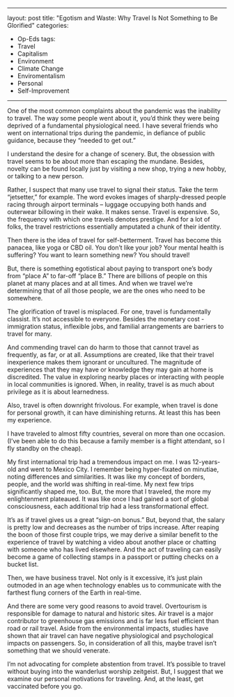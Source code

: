 ---
layout: post
title: "Egotism and Waste: Why Travel Is Not Something to Be Glorified"
categories:
  - Op-Eds
tags:
  - Travel
  - Capitalism
  - Environment
  - Climate Change
  - Enviromentalism
  - Personal
  - Self-Improvement
  ---

One of the most common complaints about the pandemic was the inability to travel.  The way some people went about it, you’d think they were being deprived of a fundamental physiological need.  I have several friends who went on international trips during the pandemic, in defiance of public guidance, because they “needed to get out.”  

I understand the desire for a change of scenery.  But, the obsession with travel seems to be about more than escaping the mundane.  Besides, novelty can be found locally just by visiting a new shop, trying a new hobby, or talking to a new person.  

Rather, I suspect that many use travel to signal their status.  Take the term “jetsetter,” for example.  The word evokes images of sharply-dressed people racing through airport terminals – luggage occupying both hands and outerwear billowing in their wake.  It makes sense.  Travel is expensive.  So, the frequency with which one travels denotes prestige.  And for a lot of folks, the travel restrictions essentially amputated a chunk of their identity.  

Then there is the idea of travel for self-betterment.  Travel has become this panacea, like yoga or CBD oil.  You don’t like your job?  Your mental health is suffering?  You want to learn something new?  You should travel!  

But, there is something egotistical about paying to transport one’s body from “place A” to far-off “place B.”  There are billions of people on this planet at many places and at all times.  And when we travel we’re determining that of all those people, we are the ones who need to be somewhere.  

The glorification of travel is misplaced.  For one, travel is fundamentally classist.  It’s not accessible to everyone.  Besides the monetary cost - immigration status, inflexible jobs, and familial arrangements are barriers to travel for many.  

And commending travel can do harm to those that cannot travel as frequently, as far, or at all.  Assumptions are created, like that their travel inexperience makes them ignorant or uncultured.  The magnitude of experiences that they may have or knowledge they may gain at home is discredited.  The value in exploring nearby places or interacting with people in local communities is ignored.  When, in reality, travel is as much about privilege as it is about learnedness.   

Also, travel is often downright frivolous.  For example, when travel is done for personal growth, it can have diminishing returns.  At least this has been my experience.

I have traveled to almost fifty countries, several on more than one occasion.  (I’ve been able to do this because a family member is a flight attendant, so I fly standby on the cheap).  

My first international trip had a tremendous impact on me.  I was 12-years-old and went to Mexico City.  I remember being hyper-fixated on minutiae, noting differences and similarities.  It was like my concept of borders, people, and the world was shifting in real-time.  My next few trips significantly shaped me, too.  But, the more that I traveled, the more my enlightenment plateaued.  It was like once I had gained a sort of global consciousness, each additional trip had a less transformational effect.  

It’s as if travel gives us a great “sign-on bonus.”  But, beyond that, the salary is pretty low and decreases as the number of trips increase.  After reaping the boon of those first couple trips, we may derive a similar benefit to the experience of travel by watching a video about another place or chatting with someone who has lived elsewhere.  And the act of traveling can easily become a game of collecting stamps in a passport or putting checks on a bucket list.  

Then, we have business travel.  Not only is it excessive, it’s just plain outmoded in an age when technology enables us to communicate with the farthest flung corners of the Earth in real-time.  

And there are some very good reasons to avoid travel.  Overtourism is responsible for damage to natural and historic sites.  Air travel is a major contributor to greenhouse gas emissions and is far less fuel efficient than road or rail travel.  Aside from the environmental impacts, studies have shown that air travel can have negative physiological and psychological impacts on passengers.  So, in consideration of all this, maybe travel isn’t something that we should venerate.  

I’m not advocating for complete abstention from travel.  It’s possible to travel without buying into the wanderlust worship zeitgeist.  But, I suggest that we examine our personal motivations for traveling.  And, at the least, get vaccinated before you go.




